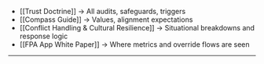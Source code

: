 - [[Trust Doctrine]] → All audits, safeguards, triggers  
- [[Compass Guide]] → Values, alignment expectations  
- [[Conflict Handling & Cultural Resilience]] → Situational breakdowns and response logic  
- [[FPA App White Paper]] → Where metrics and override flows are seen  
---